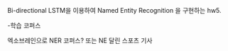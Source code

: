 Bi-directional LSTM을 이용하여 Named Entity Recognition 을 구현하는 hw5.

-학습 코퍼스

엑소브레인으로 NER 코퍼스? 또는 NE 달린 스포츠 기사  